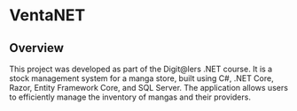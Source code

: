 # VentaNET

## Overview 

This project was developed as part of the Digit@lers .NET course. It is a stock management system for a manga store, built using C#, .NET Core, Razor, Entity Framework Core, and SQL Server. The application allows users to efficiently manage the inventory of mangas and their providers.
